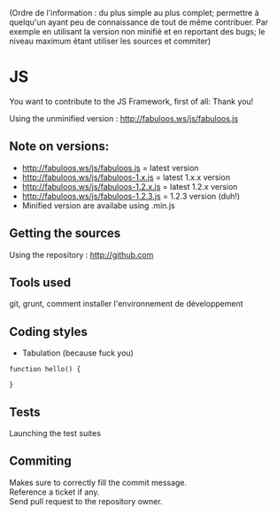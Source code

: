 (Ordre de l'information : du plus simple au plus complet; permettre à quelqu'un ayant peu de connaissance de tout de même contribuer. Par exemple en utilisant la version non minifié et en reportant des bugs; le niveau maximum étant utiliser les sources et commiter)
# JS

You want to contribute to the JS Framework, first of all: Thank you!

Using the unminified version : http://fabuloos.ws/js/fabuloos.js

## Note on versions:

* http://fabuloos.ws/js/fabuloos.js = latest version
* http://fabuloos.ws/js/fabuloos-1.x.js = latest 1.x.x version
* http://fabuloos.ws/js/fabuloos-1.2.x.js = latest 1.2.x version
* http://fabuloos.ws/js/fabuloos-1.2.3.js = 1.2.3 version (duh!)
* Minified version are availabe using .min.js

## Getting the sources

Using the repository : http://github.com

## Tools used

git, grunt, comment installer l'environnement de développement

## Coding styles

* Tabulation (because fuck you)

```
function hello() {
	
}
```

## Tests

Launching the test suites

## Commiting

Makes sure to correctly fill the commit message.  
Reference a ticket if any.  
Send pull request to the repository owner.